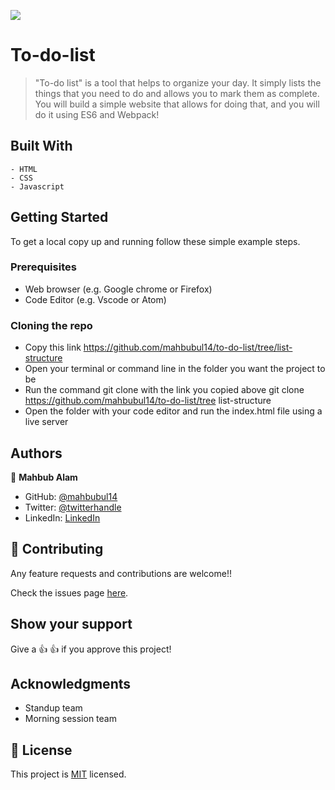 ![](https://img.shields.io/badge/Microverse-blueviolet)
# To-do-list

> "To-do list" is a tool that helps to organize your day. It simply lists the things that you need to do and allows you to mark them as complete. You will build a simple website that allows for doing that, and you will do it using ES6 and Webpack!

## Built With

    - HTML
    - CSS
    - Javascript

## Getting Started

To get a local copy up and running follow these simple example steps.

### Prerequisites

- Web browser (e.g. Google chrome or Firefox)
- Code Editor (e.g. Vscode or Atom)

### Cloning the repo

- Copy this link https://github.com/mahbubul14/to-do-list/tree/list-structure
- Open your terminal or command line in the folder you want the project to be
- Run the command git clone with the link you copied above git clone https://github.com/mahbubul14/to-do-list/tree list-structure
- Open the folder with your code editor and run the index.html file using a live server

## Authors

👤 **Mahbub Alam**

- GitHub: [@mahbubul14](https://github.com/mahbubul14)
- Twitter: [@twitterhandle](https://twitter.com/mahbubul_14)
- LinkedIn: [LinkedIn](https://www.linkedin.com/in/mahbubul-alam-20595/)

## 🤝 Contributing

Any feature requests and contributions are welcome!!

Check the issues page [here](https://github.com/Fikerte-T/Awesome-books/issues).

## Show your support

Give a 👍 👍 if you approve this project!

## Acknowledgments
- Standup team
- Morning session team

## 📝 License

This project is [MIT](./MIT.md) licensed.
